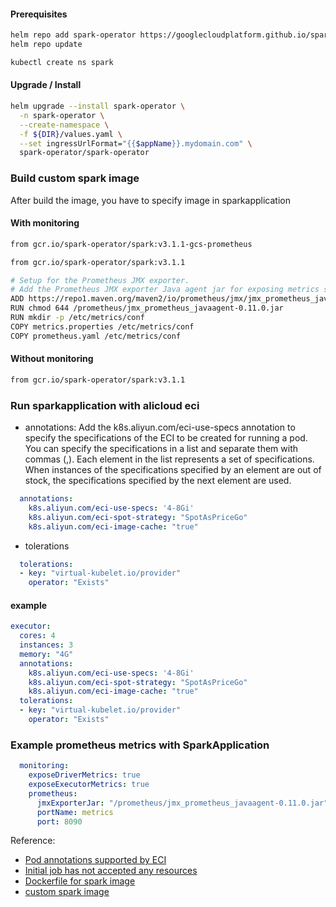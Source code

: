 #### Prerequisites
```bash
helm repo add spark-operator https://googlecloudplatform.github.io/spark-on-k8s-operator
helm repo update

kubectl create ns spark
``` 

#### Upgrade / Install
```bash 
helm upgrade --install spark-operator \
  -n spark-operator \
  --create-namespace \
  -f ${DIR}/values.yaml \
  --set ingressUrlFormat="{{$appName}}.mydomain.com" \
  spark-operator/spark-operator
```

### Build custom spark image
After build the image, you have to specify image in sparkapplication
#### With monitoring
```bash
from gcr.io/spark-operator/spark:v3.1.1-gcs-prometheus
```
```bash
from gcr.io/spark-operator/spark:v3.1.1

# Setup for the Prometheus JMX exporter.
# Add the Prometheus JMX exporter Java agent jar for exposing metrics sent to the JmxSink to Prometheus.
ADD https://repo1.maven.org/maven2/io/prometheus/jmx/jmx_prometheus_javaagent/0.11.0/jmx_prometheus_javaagent-0.11.0.jar /prometheus/
RUN chmod 644 /prometheus/jmx_prometheus_javaagent-0.11.0.jar
RUN mkdir -p /etc/metrics/conf
COPY metrics.properties /etc/metrics/conf
COPY prometheus.yaml /etc/metrics/conf
```
#### Without monitoring
```bash
from gcr.io/spark-operator/spark:v3.1.1
```

### Run sparkapplication with alicloud eci
* annotations: Add the k8s.aliyun.com/eci-use-specs annotation to specify the specifications of the ECI to be created for running a pod. You can specify the specifications in a list and separate them with commas (,). Each element in the list represents a set of specifications. When instances of the specifications specified by an element are out of stock, the specifications specified by the next element are used.
```yaml
  annotations:
    k8s.aliyun.com/eci-use-specs: '4-8Gi'
    k8s.aliyun.com/eci-spot-strategy: "SpotAsPriceGo"
    k8s.aliyun.com/eci-image-cache: "true"
```
* tolerations
```yaml
  tolerations:
  - key: "virtual-kubelet.io/provider"
    operator: "Exists"
```
#### example
```yaml
executor:
  cores: 4
  instances: 3
  memory: "4G"
  annotations:      
    k8s.aliyun.com/eci-use-specs: '4-8Gi'
    k8s.aliyun.com/eci-spot-strategy: "SpotAsPriceGo"
    k8s.aliyun.com/eci-image-cache: "true"
  tolerations:
  - key: "virtual-kubelet.io/provider"
    operator: "Exists"
```

### Example prometheus metrics with SparkApplication
```yaml
  monitoring:
    exposeDriverMetrics: true
    exposeExecutorMetrics: true
    prometheus:
      jmxExporterJar: "/prometheus/jmx_prometheus_javaagent-0.11.0.jar"
      portName: metrics
      port: 8090
```

Reference:
* [Pod annotations supported by ECI](https://www.alibabacloud.com/help/doc-detail/144561.htm)
* [Initial job has not accepted any resources](https://github.com/GoogleCloudPlatform/spark-on-k8s-operator/issues/895)
* [Dockerfile for spark image](https://github.com/GoogleCloudPlatform/spark-on-k8s-operator/blob/master/Dockerfile)
* [custom spark image](https://github.com/GoogleCloudPlatform/spark-on-k8s-operator/tree/master/spark-docker)
